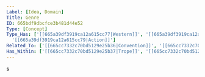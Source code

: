 ```yaml
---
Label: [Idea, Domain]
Title: Genre
ID: 665bdf9dbcfce3b481d44e52
Type: [Concept]
Type_Has: ['[[665a39df3919ca12a615cc77|Western]]', '[[665a39df3919ca12a615cc78|Comedy]]',
  '[[665a39df3919ca12a615cc79|Action]]']
Related_To: ['[[665cc7332c70bd5129e25b36|Convention]]', '[[665cc7332c70bd5129e25b37|Trope]]']
Has_Within: ['[[665cc7332c70bd5129e25b37|Trope]]', '[[665cc7332c70bd5129e25b36|Convention]]']
---
```


s